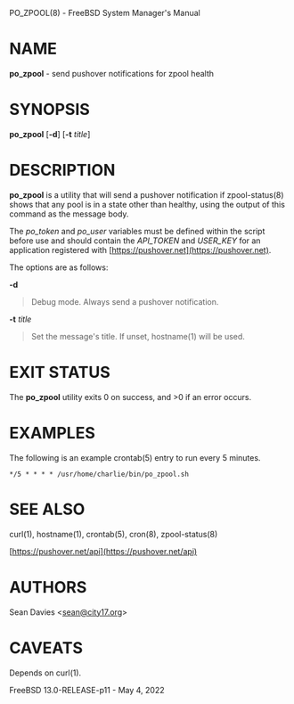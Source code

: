 PO\_ZPOOL(8) - FreeBSD System Manager's Manual

# NAME

**po\_zpool** - send pushover notifications for zpool health

# SYNOPSIS

**po\_zpool**
\[**-d**]
\[**-t**&nbsp;*title*]

# DESCRIPTION

**po\_zpool**
is a utility that will send a pushover notification if
zpool-status(8)
shows that any pool is in a state other than healthy, using the output of this
command as the message body.

The
*po\_token*
and
*po\_user*
variables must be defined within the script before use and should contain the
*API\_TOKEN*
and
*USER\_KEY*
for an application registered with
[https://pushover.net](https://pushover.net).

The options are as follows:

**-d**

> Debug mode.
> Always send a pushover notification.

**-t** *title*

> Set the message's title.
> If unset,
> hostname(1)
> will be used.

# EXIT STATUS

The **po\_zpool** utility exits&#160;0 on success, and&#160;&gt;0 if an error occurs.

# EXAMPLES

The following is an example
crontab(5)
entry to run every 5 minutes.

	*/5 * * * * /usr/home/charlie/bin/po_zpool.sh

# SEE ALSO

curl(1),
hostname(1),
crontab(5),
cron(8),
zpool-status(8)

[https://pushover.net/api](https://pushover.net/api)

# AUTHORS

Sean Davies &lt;[sean@city17.org](mailto:sean@city17.org)&gt;

# CAVEATS

Depends on
curl(1).

FreeBSD 13.0-RELEASE-p11 - May 4, 2022
